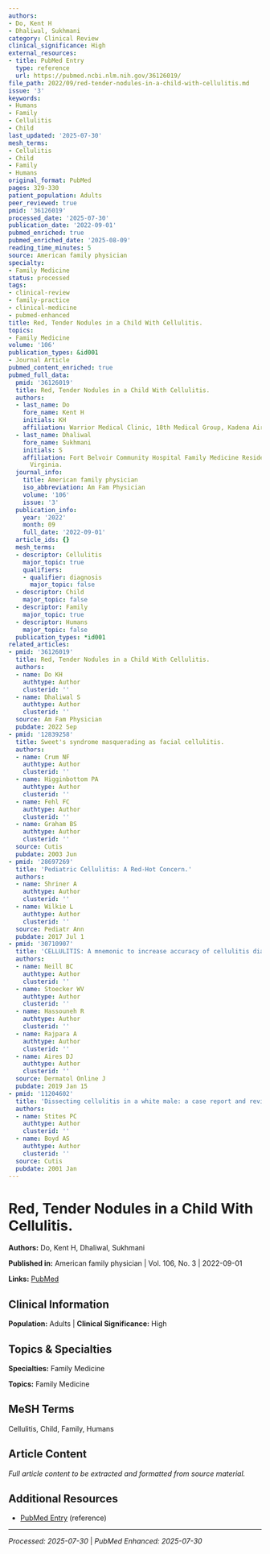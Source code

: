 ```yaml
---
authors:
- Do, Kent H
- Dhaliwal, Sukhmani
category: Clinical Review
clinical_significance: High
external_resources:
- title: PubMed Entry
  type: reference
  url: https://pubmed.ncbi.nlm.nih.gov/36126019/
file_path: 2022/09/red-tender-nodules-in-a-child-with-cellulitis.md
issue: '3'
keywords:
- Humans
- Family
- Cellulitis
- Child
last_updated: '2025-07-30'
mesh_terms:
- Cellulitis
- Child
- Family
- Humans
original_format: PubMed
pages: 329-330
patient_population: Adults
peer_reviewed: true
pmid: '36126019'
processed_date: '2025-07-30'
publication_date: '2022-09-01'
pubmed_enriched: true
pubmed_enriched_date: '2025-08-09'
reading_time_minutes: 5
source: American family physician
specialty:
- Family Medicine
status: processed
tags:
- clinical-review
- family-practice
- clinical-medicine
- pubmed-enhanced
title: Red, Tender Nodules in a Child With Cellulitis.
topics:
- Family Medicine
volume: '106'
publication_types: &id001
- Journal Article
pubmed_content_enriched: true
pubmed_full_data:
  pmid: '36126019'
  title: Red, Tender Nodules in a Child With Cellulitis.
  authors:
  - last_name: Do
    fore_name: Kent H
    initials: KH
    affiliation: Warrior Medical Clinic, 18th Medical Group, Kadena Air Base, Japan.
  - last_name: Dhaliwal
    fore_name: Sukhmani
    initials: S
    affiliation: Fort Belvoir Community Hospital Family Medicine Residency, Fort Belvoir,
      Virginia.
  journal_info:
    title: American family physician
    iso_abbreviation: Am Fam Physician
    volume: '106'
    issue: '3'
  publication_info:
    year: '2022'
    month: 09
    full_date: '2022-09-01'
  article_ids: {}
  mesh_terms:
  - descriptor: Cellulitis
    major_topic: true
    qualifiers:
    - qualifier: diagnosis
      major_topic: false
  - descriptor: Child
    major_topic: false
  - descriptor: Family
    major_topic: true
  - descriptor: Humans
    major_topic: false
  publication_types: *id001
related_articles:
- pmid: '36126019'
  title: Red, Tender Nodules in a Child With Cellulitis.
  authors:
  - name: Do KH
    authtype: Author
    clusterid: ''
  - name: Dhaliwal S
    authtype: Author
    clusterid: ''
  source: Am Fam Physician
  pubdate: 2022 Sep
- pmid: '12839258'
  title: Sweet's syndrome masquerading as facial cellulitis.
  authors:
  - name: Crum NF
    authtype: Author
    clusterid: ''
  - name: Higginbottom PA
    authtype: Author
    clusterid: ''
  - name: Fehl FC
    authtype: Author
    clusterid: ''
  - name: Graham BS
    authtype: Author
    clusterid: ''
  source: Cutis
  pubdate: 2003 Jun
- pmid: '28697269'
  title: 'Pediatric Cellulitis: A Red-Hot Concern.'
  authors:
  - name: Shriner A
    authtype: Author
    clusterid: ''
  - name: Wilkie L
    authtype: Author
    clusterid: ''
  source: Pediatr Ann
  pubdate: 2017 Jul 1
- pmid: '30710907'
  title: 'CELLULITIS: A mnemonic to increase accuracy of cellulitis diagnosis.'
  authors:
  - name: Neill BC
    authtype: Author
    clusterid: ''
  - name: Stoecker WV
    authtype: Author
    clusterid: ''
  - name: Hassouneh R
    authtype: Author
    clusterid: ''
  - name: Rajpara A
    authtype: Author
    clusterid: ''
  - name: Aires DJ
    authtype: Author
    clusterid: ''
  source: Dermatol Online J
  pubdate: 2019 Jan 15
- pmid: '11204602'
  title: 'Dissecting cellulitis in a white male: a case report and review of the literature.'
  authors:
  - name: Stites PC
    authtype: Author
    clusterid: ''
  - name: Boyd AS
    authtype: Author
    clusterid: ''
  source: Cutis
  pubdate: 2001 Jan
---
```


# Red, Tender Nodules in a Child With Cellulitis.

**Authors:** Do, Kent H, Dhaliwal, Sukhmani

**Published in:** American family physician | Vol. 106, No. 3 | 2022-09-01

**Links:** [PubMed](https://pubmed.ncbi.nlm.nih.gov/36126019/)

## Clinical Information

**Population:** Adults | **Clinical Significance:** High

## Topics & Specialties

**Specialties:** Family Medicine

**Topics:** Family Medicine

## MeSH Terms

Cellulitis, Child, Family, Humans

## Article Content

*Full article content to be extracted and formatted from source material.*

## Additional Resources

- [PubMed Entry](https://pubmed.ncbi.nlm.nih.gov/36126019/) (reference)

---

*Processed: 2025-07-30* | *PubMed Enhanced: 2025-07-30*
